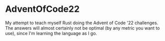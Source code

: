 # AdventOfCode22

My attempt to teach myself Rust doing the Advent of Code '22 challenges. The answers will almost certainly not be optimal (by any metric you want to use), since I'm learning the language as I go.
